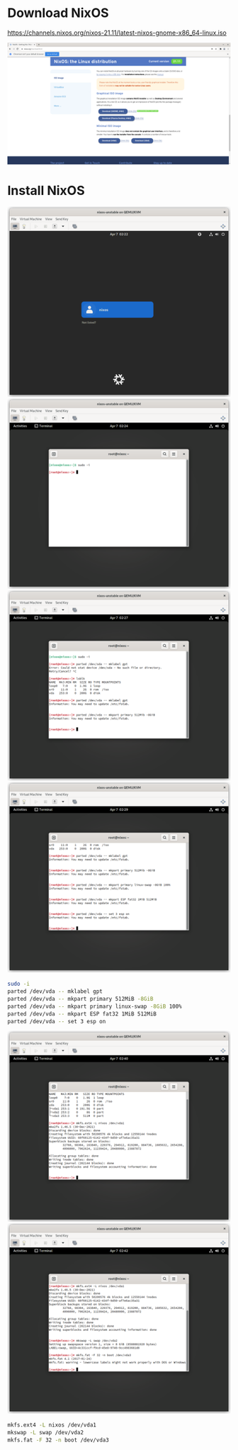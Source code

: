 # Download NixOS
https://channels.nixos.org/nixos-21.11/latest-nixos-gnome-x86_64-linux.iso

![](nixos-download.png "")

# Install NixOS
![](nixos-install.png "")
![](nixos-sudo-i.png "")
![](nixos-parted.png "")
![](nixos-parted-all.png "")

```sh
sudo -i
parted /dev/vda -- mklabel gpt
parted /dev/vda -- mkpart primary 512MiB -8GiB
parted /dev/vda -- mkpart primary linux-swap -8GiB 100%
parted /dev/vda -- mkpart ESP fat32 1MiB 512MiB
parted /dev/vda -- set 3 esp on
```

![](nixos-mkfs-ext4.png "")
![](nixos-formatting.png "")
```sh
mkfs.ext4 -L nixos /dev/vda1
mkswap -L swap /dev/vda2
mkfs.fat -F 32 -n boot /dev/vda3
```
